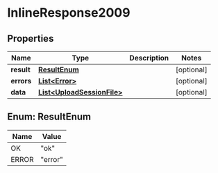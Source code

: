 

# InlineResponse2009

## Properties

Name | Type | Description | Notes
------------ | ------------- | ------------- | -------------
**result** | [**ResultEnum**](#ResultEnum) |  |  [optional]
**errors** | [**List&lt;Error&gt;**](Error.md) |  |  [optional]
**data** | [**List&lt;UploadSessionFile&gt;**](UploadSessionFile.md) |  |  [optional]



## Enum: ResultEnum

Name | Value
---- | -----
OK | &quot;ok&quot;
ERROR | &quot;error&quot;



